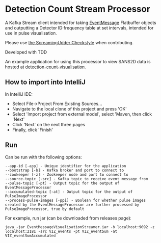 # Detection Count Stream Processor

A Kafka Stream client intended for taking [EventMessage](https://github.com/ess-dmsc/streaming-data-types/blob/master/schemas/ev42_events.fbs) Flatbuffer objects and outputting a Detector ID frequency table at set intervals, intended for use in pulse visualisation.

Please use [the ScreamingUdder Checkstyle](https://github.com/ScreamingUdder/checkstyle_configuration) when contributing.

Developed with TDD

An example application for using this processor to view SANS2D data is hosted at [detection-count-visualisation](https://github.com/ScreamingUdder/detection-count-visualisation).

## How to import into IntelliJ

In IntelliJ IDE:

* Select File->Project From Existing Sources...
* Navigate to the local clone of this project and press 'OK'
* Select 'Import project from external model', select 'Maven, then click 'Next'
* Click 'Next' on the next three pages
* Finally, click 'Finish'

## Run

Can be run with the following options:
```
--app-id [-app] - Unique identifier for the application
--bootstrap [-b] - Kafka broker and port to connect to
--zookeeper [-z] - Zookeeper node and port to connect to
--source-topic [-src] - Kafka topic to receive event message from
--pulse-topic [-pt] - Output topic for the output of EventMessageProcessor
--accumulated-topic [-at] - Output topic for the output of PulseImageProcessor
--process-pulse-images [-ppi] - Boolean for whether pulse images created by the EventMessageProcessor are further processed by PulseImageProcessor, true by default
```

For example, run jar (can be downloaded from releases page):
```
java -jar EventMessageVisualisationStreamer.jar -b localhost:9092 -z localhost:2181 -src VIZ_events -pt VIZ_eventSum -at VIZ_eventSumAccumulated
```
